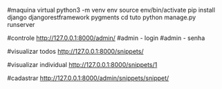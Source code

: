 #maquina virtual
python3 -m venv env
source env/bin/activate
pip install django djangorestframework pygments
cd tuto
python manage.py runserver

#controle
http://127.0.0.1:8000/admin/
#admin - login
#admin - senha

#visualizar todos
http://127.0.0.1:8000/snippets/

#visualizar individual
http://127.0.0.1:8000/snippets/1

#cadastrar
http://127.0.0.1:8000/admin/snippets/snippet/

